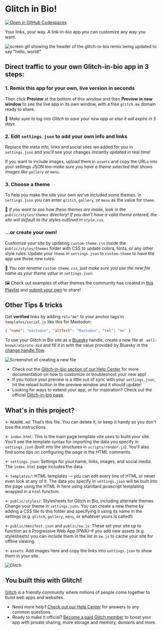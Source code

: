 # Glitch in Bio!

[![Open in GitHub Codespaces](https://github.com/codespaces/badge.svg)](https://codespaces.new/RyanLua/glitch-in-bio?quickstart=1)

Your links, your way. A link-in-bio app you can customize any way you want.

![screen gif showing the header of the glitch-in-bio remix being updated to say "hello, world!"](https://cdn.glitch.global/28f22022-c2c5-4372-93ec-be33834d37d9/gib.gif?v=1694020426922)

## Direct traffic to your own Glitch-in-bio app in 3 steps:

### 1. Remix this app for your own, live version in seconds

Then click **Preview** at the bottom of this window and then **Preview in new window** to see the live app in its own window, with a free `glitch.me` domain ready to share.

📝 _Make sure to log into Glitch to save your new app or else it will expire in 5 days._

### 2. Edit `settings.json` to add your own info and links

Replace the meta info, links and social sites we added for you in `settings.json` and you'll see your changes instantly updated in real time!

If you want to include images, upload them in `assets` and copy the URLs into your settings JSON too–_make sure you have a theme selected that shows images like `gallery` or `menu`_.

### 3. Choose a theme

To help you make the site your own we've included some themes. In `settings.json` you can enter `glitch`, `gallery`, or `menu` as the value for `theme`.

📝 _If you want to see how these themes are made, look in the `public/styles/themes` directory! If you don't have a valid theme entered, the site will default to the styles outlined in `style.css`._

### ...or create your own!

Customize your site by updating `custom-theme.css` inside the `public/styles/themes` folder with CSS to update colors, fonts, or any other style rules. Update your `theme` in `settings.json` to `custom-theme` to have the app use those new rules.

📝 _You can rename `custom-theme.css`, just make sure you use the new file name as your theme value in `settings.json`._

🖼️ Check out examples of other themes the community has created in [this Playlist](https://glitch.com/@glitch/featured-glitch-in-bio-remixes) and [submit your own](https://forms.gle/9WFWjSmhdiEoRgVs5) to share!

## Other Tips & tricks

Get **verified** links by adding `rel="me"` to your anchor tags in `templates/social.js` like this for Mastodon:

```json
{ "name": "mastodon", "altText": "Mastodon", "rel": "me" }
```

To use your Glitch in Bio site as a [Bluesky](https://bsky.app) handle, create a new file at `.well-known/atproto-did` and fill it in with the value provided by Bluesky in the [change handle flow](https://bsky.app/settings).

![Screenshot of creating a new file](https://cdn.glitch.global/392b630f-7e63-4726-985e-4271b847758b/bluesky-did.png?v=1694808296064)

- Check out the [Glitch-in-bio section of our Help Center](https://help.glitch.com/hc/en-us/sections/16285912923917) for more documentation on how to customize or troubleshoot your new app!
- If you notice your preview is a little out of sync with your `settings.json`, hit the reload button in the preview window and it should update!
- Looking for ways to extend your app, or for inspiration? Check out the official [Glitch-in-bio page](https://glitch.com/glitch-in-bio).

## What's in this project?

← `README.md`: That’s this file. You can delete it, or keep it handy so you don't lose the instructions.

← `index.html`: This is the main page template vite uses to build your site. You'll see the template syntax for importing the data you specify in `settings.json` (built into the structures in `scripts/render.js`). You'll also find some tips on configuring the page in the HTML comments.

← `settings.json`: Settings for your name, links, images, and social media. The `index.html` page includes the data.

← `templates/`: HTML templates — you can edit every line of HTML or never even look at any of it. The data you specify in `settings.json` will be built into the page using the HTML in here using standard javascript templating wrapped in a `html` function.

← `public/styles/`: Stylesheets for Glitch in Bio, including alternate themes. Change your theme in `settings.json`. You can create a new theme by adding a CSS file to this folder and specifying it using its name in the settings (e.g. `glitch`, `gallery`, `menu`, or whatever yours is called!)

← `public/manifest.json` and `public/sw.js`: These set your site up to function as a Progressive Web App (PWA)–if you add new assets (e.g. stylesheets) you can include them in the list in `sw.js` to cache your site for offline viewing.

← `assets`: Add images here and copy the links into `settings.json` to show them in your site.

![Glitch](https://cdn.glitch.com/a9975ea6-8949-4bab-addb-8a95021dc2da%2FLogo_Color.svg?v=1602781328576)

## You built this with Glitch!

[Glitch](https://glitch.com) is a friendly community where millions of people come together to build web apps and websites.

- Need more help? [Check out our Help Center](https://help.glitch.com/) for answers to any common questions.
- Ready to make it official? [Become a paid Glitch member](https://glitch.com/pricing) to boost your app with private sharing, more storage and memory, domains and more.

